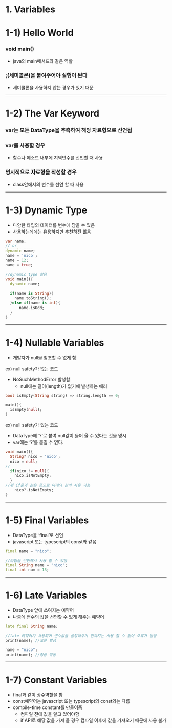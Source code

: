 # 1. Variables

# 1-1) Hello World

### void main()

- java의 main메서드와 같은 역할 

### ;(세미콜론)을 붙여주어야 실행이 된다

- 세미콜론을 사용하지 않는 경우가 있기 때문

---

# 1-2) The Var Keyword

### var는 모든 DataType을 추측하여 해당 자료형으로 선언됨

### var를 사용할 경우

- 함수나 메소드 내부에 지역변수를 선언할 때 사용

### 명시적으로 자료형을 작성할 경우

- class안에서의 변수를 선언 할 때 사용

---

# 1-3) Dynamic Type

- 다양한 타입의 데이터를 변수에 담을 수 있음
- 사용하는데에는 유용하지만 추천하진 않음

```dart
var name;
// or
dynamic name;
name = 'nico';
name = 12;
name = true;
```

```dart
//dynamic type 활용
void main(){
  dynamic name;
 
  if(name is String){
    name.toString();
  }else if(name is int){
	  name.isOdd;
  }
}
```

---

# 1-4) Nullable Variables

- 개발자가 null을 참조할 수 없게 함

ex) null safety가 없는 코드

- NoSuchMethodError 발생함
    - null에는 길이(length)가 없기에 발생하는 에러

```dart
bool isEmpty(String string) => string.length == 0;

main(){
  isEmpty(null);
}
```

ex) null safety가 있는 코드

- DataType에 ‘?’로 붙여 null값이 들어 올 수 있다는 것을 명시
- var에는 ‘?’를 붙일 수 없다.

```dart
void main(){
  String? nico = 'nico';
  nico = null;
//
  if(nico != null){
    nico.isNotEmpty;
  }
//위 if문과 같은 뜻으로 아래와 같이 사용 가능
	nico?.isNotEmpty;
}
```

---

# 1-5) Final Variables

- DataType을 ‘final’로 선언
- javascript 또는 typescript의 const와 같음

```dart
final name = "nico";

//타입을 선언해서 사용 할 수 있음
final String name = "nico";
final int num = 13;
```

---

# 1-6) Late Variables

- DataType 앞에 쓰여지는 예약어
- 나중에 변수의 값을 선언할 수 있게 해주는 예약어

```dart
late final String name;

//late 예약어가 사용되어 변수값을 설정해주기 전까지는 사용 할 수 없어 오류가 발생
print(name); //오류 발생

name = "nico";
print(name); //정상 작동
```

---

# 1-7) Constant Variables

- final과 같이 상수역할을 함
- const예약어는 javascript 또는 typescript의 const와는 다름
- compile-time constant를 만들어줌
    - 컴파일 전에 값을 알고 있어야함
    - if API로 해당 값을 가져 올 경우 컴파일 이후에 값을 가져오기 때문에 사용 불가